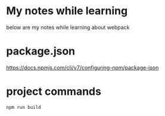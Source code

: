 # My notes while learning
below are my notes while learning about webpack

# package.json
https://docs.npmjs.com/cli/v7/configuring-npm/package-json

# project commands
```bash
npm run build
```
